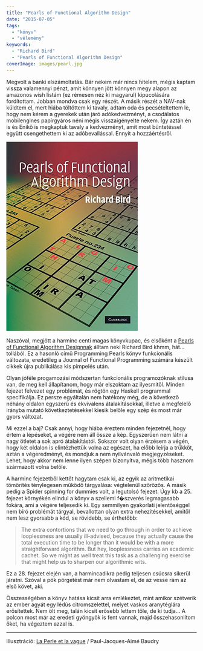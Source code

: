 ```yaml
---
title: "Pearls of Functional Algorithm Design"
date: "2015-07-05"
tags: 
  - "könyv"
  - "vélemény"
keywords:
  - "Richard Bird"
  - "Pearls of Functional Algorithm Design"
coverImage: images/pearl.jpg
---
```


Megvolt a banki elszámoltatás. Bár nekem már nincs hitelem, mégis kaptam vissza valamennyi pénzt, amit könnyen jött könnyen megy alapon az amazonos wish listám (ez rémesen néz ki magyarul) kipucolására fordítottam. Jobban mondva csak egy részét. A másik részét a NAV-nak küldtem el, mert hiába töltöttem ki tavaly, adtam oda és pecsételtettem le, hogy nem kérem a gyerekek után járó adókedvezményt, a csodálatos mobilengines papírgyáros néni mégis visszaigényelte nekem. Így aztán én is és Enikő is megkaptuk tavaly a kedvezményt, amit most büntetéssel együtt csengethettem ki az adóbevallással. Ennyit a hozzáértésről.

![51JRG-YGgOL](images/51JRG-YGgOL.jpg)

Naszóval, megjött a harminc centi magas könyvkupac, és elsőként a [Pearls of Functional Algorithm Designnak](http://www.amazon.com/Pearls-Functional-Algorithm-Design-Richard/dp/0521513383) álltam neki Richard Bird khmm, hát... tollából. Ez a hasonló című Programming Pearls könyv funkcionális változata, eredetileg a Journal of Functional Programming számára készült cikkek újra publikálása kis pimpelés után.

Olyan jóféle progamozási módszertan funkcionális programozóknak stílusa van, de meg kell állapítanom, hogy már elszoktam az ilyesmitől. Minden fejezet felvezet egy problémát, és rögtön egy Haskell programmal specifikálja. Ez persze egyáltalán nem hatékony még, de a következő néhány oldalon egyszerű és ekvivalens átalakításokkal, illetve a megfelelő irányba mutató következtetésekkel kiesik belőle egy szép és most már gyors változat.

Mi ezzel a baj? Csak annyi, hogy hiába éreztem minden fejezetnél, hogy értem a lépéseket, a végére nem áll össze a kép. Egyszerűen nem látni a nagy ötletet a sok apró átalakítástól. Sokszor volt olyan érzésem a végén, hogy két oldalon is elintézhettük volna az egészet, ha előbb leírja a trükköt, aztán a végeredményt, és mondjuk a nem nyilvánvaló megjegyzéseket. Lehet, hogy akkor nem lenne ilyen szépen bizonyítva, mégis több hasznom származott volna belőle.

A harminc fejezetből kettőt hagytam csak ki, az egyik az aritmetikai tömörítés ténylegesen működő tárgyalása: végtelenül szőrözős. A másik pedig a Spider spinning for dummies volt, a legutolsó fejezet. Úgy kb a 25. fejezet környékén elindul a könyv a szellemi f�szverés legmagasabb fokára, ami a végére teljesedik ki. Egy semmilyen gyakorlati jelentőséggel nem bíró problémát tárgyal, bevallottan olyan extra nehezítésekkel, amitől nem lesz gyorsabb a kód, se rövidebb, se érthetőbb:

> The extra contortions that we need to go through in order to achieve looplessness are usually ill-advised, because they actually cause the total execution time to be longer than it would be with a more straightforward algorithm. But hey, looplessness carries an academic cachet. So we might as well treat this task as a challenging exercise that might help us to sharpen our algorithmic wits.

Ez a 28. fejezet elején van, a harmincadikra pedig teljesen csúcsra sikerül járatni. Szóval a pók pörgetést már nem olvastam el, de az vesse rám az első követ, aki.

Összességében a könyv hatása kicsit arra emlékeztet, mint amikor szétverik az ember agyát egy lédús citromszelettel, melyet vaskos aranytéglára erősítettek. Nem ölt meg, talán kicsit erősebb lettem tőle, de ki tudja... A polcon most már az eredeti gyöngyök is fent vannak, majd összehasonlítom őket, ha végeztem azzal is.

* * *

Illusztráció: [La Perle et la vague](https://en.wikipedia.org/wiki/The_Pearl_and_the_Wave) / Paul-Jacques-Aimé Baudry
